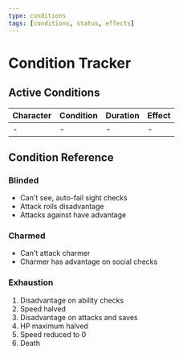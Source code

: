 ```yaml
---
type: conditions
tags: [conditions, status, effects]
---
```


# Condition Tracker

## Active Conditions

| Character | Condition | Duration | Effect |
|-----------|-----------|----------|--------|
| - | - | - | - |

## Condition Reference

### Blinded
- Can't see, auto-fail sight checks
- Attack rolls disadvantage
- Attacks against have advantage

### Charmed
- Can't attack charmer
- Charmer has advantage on social checks

### Exhaustion
1. Disadvantage on ability checks
2. Speed halved
3. Disadvantage on attacks and saves
4. HP maximum halved
5. Speed reduced to 0
6. Death
